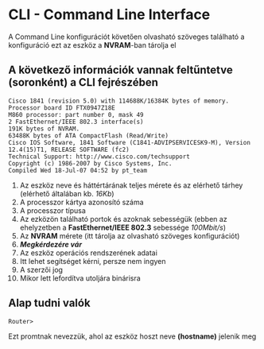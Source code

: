 # CLI - Command Line Interface

A Command Line konfigurációt követően olvasható szöveges található a konfiguráció ezt az eszköz a **NVRAM**-ban tárolja el

## A következő információk vannak feltűntetve (soronként) a **CLI** fejrészében
```
Cisco 1841 (revision 5.0) with 114688K/16384K bytes of memory.
Processor board ID FTX0947Z18E
M860 processor: part number 0, mask 49
2 FastEthernet/IEEE 802.3 interface(s)
191K bytes of NVRAM.
63488K bytes of ATA CompactFlash (Read/Write)
Cisco IOS Software, 1841 Software (C1841-ADVIPSERVICESK9-M), Version 12.4(15)T1, RELEASE SOFTWARE (fc2)
Technical Support: http://www.cisco.com/techsupport
Copyright (c) 1986-2007 by Cisco Systems, Inc.
Compiled Wed 18-Jul-07 04:52 by pt_team
```

1. Az eszköz neve és háttértárának teljes mérete és az elérhető tárhey (elérhető általában kb. *16Kb*)
2. A processzor kártya azonosító száma
3. A processzor típusa
4. Az ezközön található portok és azoknak sebességük (ebben az ehelyzetben a **FastEthernet/IEEE 802.3** sebessége *100Mbit/s*)
5. Az **NVRAM** mérete (itt tárolja az olvasható szöveges konfigurációt)
6. ***Megkérdezére vár***
7. Az eszköz operációs rendszerének adatai
8. Itt lehet segítséget kérni, persze nem ingyen
9. A szerzői jog
10. Mikor lett lefordítva utoljára binárisra

## Alap tudni valók
```
Router>
```
Ezt promtnak nevezzük, ahol az eszköz hoszt neve **(hostname)** jelenik meg
